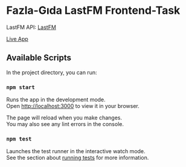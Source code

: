 # Fazla-Gıda LastFM Frontend-Task

LastFM API: [LastFM](https://www.last.fm/api#getting-started)

[Live App](https://fazla-gida-fe-task-ozan-yasin.netlify.app/)

## Available Scripts

In the project directory, you can run:

### `npm start`

Runs the app in the development mode.\
Open [http://localhost:3000](http://localhost:3000) to view it in your browser.

The page will reload when you make changes.\
You may also see any lint errors in the console.

### `npm test`

Launches the test runner in the interactive watch mode.\
See the section about [running tests](https://facebook.github.io/create-react-app/docs/running-tests) for more information.






